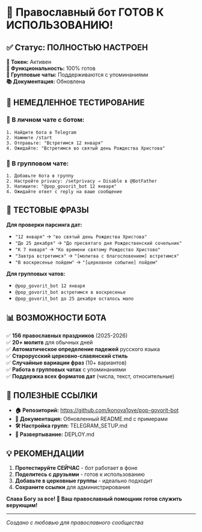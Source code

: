 # 🎉 Православный бот ГОТОВ К ИСПОЛЬЗОВАНИЮ!

## ✅ Статус: ПОЛНОСТЬЮ НАСТРОЕН

**📱 Токен:** Активен  
**🔧 Функциональность:** 100% готов  
**👥 Групповые чаты:** Поддерживаются с упоминаниями  
**📚 Документация:** Обновлена  

## 🚀 НЕМЕДЛЕННОЕ ТЕСТИРОВАНИЕ

### 💬 В личном чате с ботом:
```
1. Найдите бота в Telegram
2. Нажмите /start
3. Отправьте: "Встретимся 12 января"
4. Ожидайте: "Встретимся во святый день Рождества Христова"
```

### 👥 В групповом чате:
```
1. Добавьте бота в группу
2. Настройте privacy: /setprivacy → Disable в @BotFather
3. Напишите: "@pop_govorit_bot 12 января"  
4. Ожидайте ответ с reply на ваше сообщение
```

## 🎯 ТЕСТОВЫЕ ФРАЗЫ

**Для проверки парсинга дат:**
- `"12 января"` → `"во святый день Рождества Христова"`
- `"До 25 декабря"` → `"До пресвятаго дня Рождественский сочельник"`
- `"К 7 января"` → `"Ко времени святому Рождество Христово"`
- `"Завтра встретимся"` → `"[молитва с благословением] встретимся"`
- `"В воскресенье пойдем"` → `"[церковное событие] пойдем"`

**Для групповых чатов:**
- `@pop_govorit_bot 12 января`
- `@pop_govorit_bot встретимся в воскресенье`
- `@pop_govorit_bot до 25 декабря осталось мало`

## 📊 ВОЗМОЖНОСТИ БОТА

✅ **156 православных праздников** (2025-2026)  
✅ **20+ молитв** для обычных дней  
✅ **Автоматическое определение падежей** русского языка  
✅ **Старорусский церковно-славянский стиль**  
✅ **Случайные вариации фраз** (10+ вариантов)  
✅ **Работа в групповых чатах** с упоминаниями  
✅ **Поддержка всех форматов дат** (числа, текст, относительные)  

## 🔗 ПОЛЕЗНЫЕ ССЫЛКИ

- **🏠 Репозиторий:** https://github.com/konova1ove/pop-govorit-bot
- **📖 Документация:** Обновленный README.md с примерами
- **🛠️ Настройка групп:** TELEGRAM_SETUP.md
- **🚀 Развертывание:** DEPLOY.md

## 💡 РЕКОМЕНДАЦИИ

1. **Протестируйте СЕЙЧАС** - бот работает в фоне
2. **Поделитесь с друзьями** - готов к использованию
3. **Добавьте в церковные группы** - идеально подходит
4. **Сохраните ссылки** для администрирования

**Слава Богу за все! 🙏 Ваш православный помощник готов служить верующим!**

---
*Создано с любовью для православного сообщества*